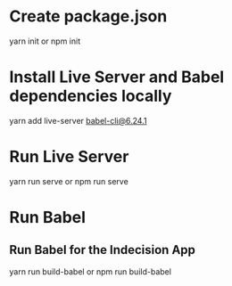 # Create package.json

  yarn init
  or
  npm init

# Install Live Server and Babel dependencies locally

  yarn add live-server babel-cli@6.24.1

# Run Live Server

  yarn run serve
  or
  npm run serve

# Run Babel

## Run Babel for the Indecision App

  yarn run build-babel
  or
  npm run build-babel



